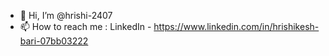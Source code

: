 - 👋 Hi, I’m @hrishi-2407
- 📫 How to reach me : LinkedIn - https://www.linkedin.com/in/hrishikesh-bari-07bb03222 

<!---
hrishi-2407/hrishi-2407 is a ✨ special ✨ repository because its `README.md` (this file) appears on your GitHub profile.
You can click the Preview link to take a look at your changes.
--->
